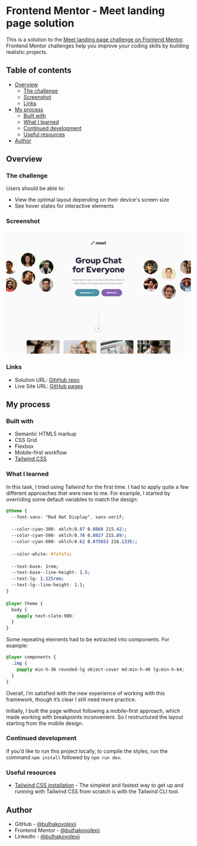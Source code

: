 # Frontend Mentor - Meet landing page solution

This is a solution to the [Meet landing page challenge on Frontend Mentor](https://www.frontendmentor.io/challenges/meet-landing-page-rbTDS6OUR). Frontend Mentor challenges help you improve your coding skills by building realistic projects.

## Table of contents

- [Overview](#overview)
  - [The challenge](#the-challenge)
  - [Screenshot](#screenshot)
  - [Links](#links)
- [My process](#my-process)
  - [Built with](#built-with)
  - [What I learned](#what-i-learned)
  - [Continued development](#continued-development)
  - [Useful resources](#useful-resources)
- [Author](#author)

## Overview

### The challenge

Users should be able to:

- View the optimal layout depending on their device's screen size
- See hover states for interactive elements

### Screenshot

![](./assets/screenshot.png)

### Links

- Solution URL: [GihHub repo](https://github.com/bulhakovolexii/meet-landing-page/)
- Live Site URL: [GitHub pages](https://bulhakovolexii.github.io/meet-landing-page/)

## My process

### Built with

- Semantic HTML5 markup
- CSS Grid
- Flexbox
- Mobile-first workflow
- [Tailwind CSS](https://tailwindcss.com/)

### What I learned

In this task, I tried using Tailwind for the first time. I had to apply quite a few different approaches that were new to me. For example, I started by overriding some default variables to match the design:

```css
@theme {
  --font-sans: "Red Hat Display", sans-serif;

  --color-cyan-300: oklch(0.87 0.0868 215.42);
  --color-cyan-500: oklch(0.76 0.0827 215.89);
  --color-cyan-600: oklch(0.62 0.075853 216.1335);

  --color-white: #fafafa;

  --text-base: 1rem;
  --text-base--line-height: 1.5;
  --text-lg: 1.125rem;
  --text-lg--line-height: 1.1;
}

@layer theme {
  body {
    @apply text-slate-900;
  }
}
```

Some repeating elements had to be extracted into components. For example:

```css
@layer components {
  .img {
    @apply min-h-36 rounded-lg object-cover md:min-h-40 lg:min-h-64;
  }
}
```

Overall, I’m satisfied with the new experience of working with this framework, though it’s clear I still need more practice.

Initially, I built the page without following a mobile-first approach, which made working with breakpoints inconvenient. So I restructured the layout starting from the mobile design.

### Continued development

If you’d like to run this project locally, to compile the styles, run the command `npm install` followed by `npm run dev`.

### Useful resources

- [Tailwind CSS installation](https://tailwindcss.com/docs/installation/tailwind-cli) - The simplest and fastest way to get up and running with Tailwind CSS from scratch is with the Tailwind CLI tool.

## Author

- GitHub - [@bulhakovolexii](https://github.com/bulhakovolexii)
- Frontend Mentor - [@bulhakovolexii](https://www.frontendmentor.io/profile/bulhakovolexii)
- LinkedIn - [@bulhakovolexii](https://www.linkedin.com/in/bulhakovolexii/)
